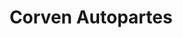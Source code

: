 ---
title: "Corven Autopartes"
url: /ciudad-autonoma-de-buenos-aires/corven-autopartes/
shop: Autoteile
---